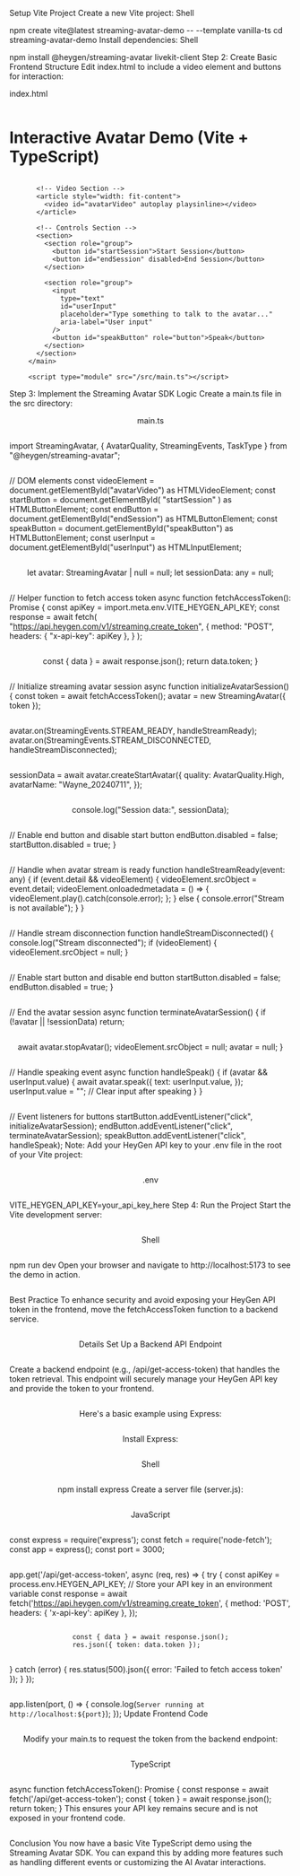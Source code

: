 Setup Vite Project
Create a new Vite project:
Shell

npm create vite@latest streaming-avatar-demo -- --template vanilla-ts
cd streaming-avatar-demo
Install dependencies:
Shell

npm install @heygen/streaming-avatar livekit-client
Step 2: Create Basic Frontend Structure
Edit index.html to include a video element and buttons for interaction:

index.html

<!DOCTYPE html>
<html lang="en" data-theme="light">
  <head>
    <meta charset="UTF-8" />
    <meta name="viewport" content="width=device-width, initial-scale=1.0" />
    <link rel="icon" href="/vite.svg" type="image/svg+xml" />
    <link
      rel="stylesheet"
      href="https://cdn.jsdelivr.net/npm/@picocss/pico@2/css/pico.min.css"
    />
    <title>Interactive Avatar Demo</title>
  </head>

  <body>
    <main
      class="container"
      style="display: flex; flex-direction: column; align-items: center"
    >
      <h1>Interactive Avatar Demo (Vite + TypeScript)</h1>

      <!-- Video Section -->
      <article style="width: fit-content">
        <video id="avatarVideo" autoplay playsinline></video>
      </article>

      <!-- Controls Section -->
      <section>
        <section role="group">
          <button id="startSession">Start Session</button>
          <button id="endSession" disabled>End Session</button>
        </section>

        <section role="group">
          <input
            type="text"
            id="userInput"
            placeholder="Type something to talk to the avatar..."
            aria-label="User input"
          />
          <button id="speakButton" role="button">Speak</button>
        </section>
      </section>
    </main>

    <script type="module" src="/src/main.ts"></script>
  </body>
</html>
Step 3: Implement the Streaming Avatar SDK Logic
Create a main.ts file in the src directory:

main.ts

import StreamingAvatar, {
  AvatarQuality,
  StreamingEvents,
  TaskType
} from "@heygen/streaming-avatar";

// DOM elements
const videoElement = document.getElementById("avatarVideo") as HTMLVideoElement;
const startButton = document.getElementById(
  "startSession"
) as HTMLButtonElement;
const endButton = document.getElementById("endSession") as HTMLButtonElement;
const speakButton = document.getElementById("speakButton") as HTMLButtonElement;
const userInput = document.getElementById("userInput") as HTMLInputElement;

let avatar: StreamingAvatar | null = null;
let sessionData: any = null;

// Helper function to fetch access token
async function fetchAccessToken(): Promise<string> {
  const apiKey = import.meta.env.VITE_HEYGEN_API_KEY;
  const response = await fetch(
    "https://api.heygen.com/v1/streaming.create_token",
    {
      method: "POST",
      headers: { "x-api-key": apiKey },
    }
  );

  const { data } = await response.json();
  return data.token;
}

// Initialize streaming avatar session
async function initializeAvatarSession() {
  const token = await fetchAccessToken();
  avatar = new StreamingAvatar({ token });

  avatar.on(StreamingEvents.STREAM_READY, handleStreamReady);
  avatar.on(StreamingEvents.STREAM_DISCONNECTED, handleStreamDisconnected);
  
  sessionData = await avatar.createStartAvatar({
    quality: AvatarQuality.High,
    avatarName: "Wayne_20240711",
  });

  console.log("Session data:", sessionData);

  // Enable end button and disable start button
  endButton.disabled = false;
  startButton.disabled = true;
}

// Handle when avatar stream is ready
function handleStreamReady(event: any) {
  if (event.detail && videoElement) {
    videoElement.srcObject = event.detail;
    videoElement.onloadedmetadata = () => {
      videoElement.play().catch(console.error);
    };
  } else {
    console.error("Stream is not available");
  }
}

// Handle stream disconnection
function handleStreamDisconnected() {
  console.log("Stream disconnected");
  if (videoElement) {
    videoElement.srcObject = null;
  }

  // Enable start button and disable end button
  startButton.disabled = false;
  endButton.disabled = true;
}

// End the avatar session
async function terminateAvatarSession() {
  if (!avatar || !sessionData) return;

  await avatar.stopAvatar();
  videoElement.srcObject = null;
  avatar = null;
}

// Handle speaking event
async function handleSpeak() {
  if (avatar && userInput.value) {
    await avatar.speak({
      text: userInput.value,
    });
    userInput.value = ""; // Clear input after speaking
  }
}

// Event listeners for buttons
startButton.addEventListener("click", initializeAvatarSession);
endButton.addEventListener("click", terminateAvatarSession);
speakButton.addEventListener("click", handleSpeak);
Note: Add your HeyGen API key to your .env file in the root of your Vite project:

.env

VITE_HEYGEN_API_KEY=your_api_key_here
Step 4: Run the Project
Start the Vite development server:

Shell

npm run dev
Open your browser and navigate to http://localhost:5173 to see the demo in action.

Best Practice
To enhance security and avoid exposing your HeyGen API token in the frontend, move the fetchAccessToken function to a backend service.

Details
Set Up a Backend API Endpoint

Create a backend endpoint (e.g., /api/get-access-token) that handles the token retrieval. This endpoint will securely manage your HeyGen API key and provide the token to your frontend.

Here's a basic example using Express:

Install Express:

Shell

npm install express
Create a server file (server.js):

JavaScript

const express = require('express');
const fetch = require('node-fetch');
const app = express();
const port = 3000;

app.get('/api/get-access-token', async (req, res) => {
  try {
    const apiKey = process.env.HEYGEN_API_KEY; // Store your API key in an environment variable
    const response = await fetch('https://api.heygen.com/v1/streaming.create_token', {
      method: 'POST',
      headers: { 'x-api-key': apiKey },
    });

    const { data } = await response.json();
    res.json({ token: data.token });
  } catch (error) {
    res.status(500).json({ error: 'Failed to fetch access token' });
  }
});

app.listen(port, () => {
  console.log(`Server running at http://localhost:${port}`);
});
Update Frontend Code

Modify your main.ts to request the token from the backend endpoint:

TypeScript

async function fetchAccessToken(): Promise<string> {
  const response = await fetch('/api/get-access-token');
  const { token } = await response.json();
  return token;
}
This ensures your API key remains secure and is not exposed in your frontend code.

Conclusion
You now have a basic Vite TypeScript demo using the Streaming Avatar SDK. You can expand this by adding more features such as handling different events or customizing the AI Avatar interactions.

